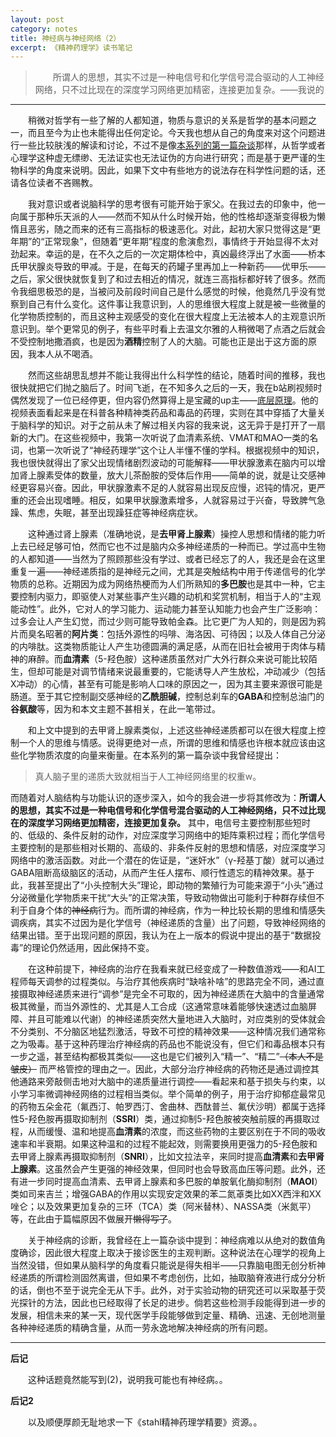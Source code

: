 ```yaml
---
layout: post
category: notes
title: 神经病与神经网络（2）
excerpt: 《精神药理学》读书笔记
---
```


> &emsp;&emsp;所谓人的思想，其实不过是一种电信号和化学信号混合驱动的人工神经网络，只不过比现在的深度学习网络更加精密，连接更加复杂。——我说的

---------

&emsp;&emsp;稍微对哲学有一些了解的人都知道，物质与意识的关系是哲学的基本问题之一，而且至今为止也未能得出任何定论。今天我也想从自己的角度来对这个问题进行一些比较肤浅的解读和讨论，不过不是像[本系列的第一篇杂谈](./神经病与神经网络)那样，从哲学或者心理学这种虚无缥缈、无法证实也无法证伪的方向进行研究；而是基于更严谨的生物科学的角度来说明。因此，如果下文中有些地方的说法存在科学性问题的话，还请各位读者不吝赐教。

&emsp;&emsp;我对意识或者说脑科学的思考很有可能开始于家父。在我过去的印象中，他一向属于那种乐天派的人——然而不知从什么时候开始，他的性格却逐渐变得极为懒惰且恶劣，随之而来的还有三高指标的极速恶化。对此，起初大家只觉得这是“更年期”的“正常现象”，但随着“更年期”程度的愈演愈烈，事情终于开始显得不太对劲起来。幸运的是，在不久之后的一次定期体检中，真凶最终浮出了水面——桥本氏甲状腺炎导致的甲减。于是，在每天的药罐子里再加上一种新药——优甲乐——之后，家父很快就恢复到了和过去相近的情况，就连三高指标都好转了很多。然而令我细思极恐的是，当被问及前段时间自己是什么感觉的时候，他竟然几乎没有觉察到自己有什么变化。这件事让我意识到，人的思维很大程度上就是被一些微量的化学物质控制的，而且这种主观感受的变化在很大程度上无法被本人的主观意识所意识到。举个更常见的例子，有些平时看上去温文尔雅的人稍微喝了点酒之后就会不受控制地撒酒疯，也是因为**酒精**控制了人的大脑。可能也正是出于这方面的原因，我本人从不喝酒。

&emsp;&emsp;然而这些胡思乱想并不能让我得出什么科学性的结论，随着时间的推移，我也很快就把它们抛之脑后了。时间飞逝，在不知多久之后的一天，我在b站刷视频时偶然发现了一位已经停更，但内容仍然算得上是宝藏的up主——[底层原理](https://space.bilibili.com/26606146)。他的视频表面看起来是在科普各种精神类药品和毒品的药理，实则在其中穿插了大量关于脑科学的知识。对于之前从未了解过相关内容的我来说，这无异于是打开了一扇新的大门。在这些视频中，我第一次听说了血清素系统、VMAT和MAO一类的名词，也第一次听说了“神经药理学”这个让人半懂不懂的学科。根据视频中的知识，我也很快就得出了家父出现情绪剧烈波动的可能解释——甲状腺激素在脑内可以增加肾上腺素受体的数量，放大儿茶酚胺的受体后作用——简单的说，就是让交感神经更容易兴奋。因此，甲状腺激素不足的人就容易出现反应慢，迟钝的情况，更严重的还会出现嗜睡。相反，如果甲状腺激素增多，人就容易过于兴奋，导致脾气急躁、焦虑，失眠，甚至出现躁狂症等神经病症状。

&emsp;&emsp;这种通过肾上腺素（准确地说，是**去甲肾上腺素**）操控人思想和情绪的能力听上去已经足够可怕，然而它也不过是脑内众多神经递质的一种而已。学过高中生物的人都知道——当然为了照顾那些没有学过、或者已经忘了的人，我还是会在这里重复一遍——神经递质指的是神经元之间，尤其是突触结构中用于传递信号的化学物质的总称。近期因为成为网络热梗而为人们所熟知的**多巴胺**也是其中一种，它主要控制内驱力，即驱使人对某些事产生兴趣的动机和奖赏机制，相当于人的“主观能动性”。此外，它对人的学习能力、运动能力甚至认知能力也会产生广泛影响：过多会让人产生幻觉，而过少则可能导致帕金森。比它更广为人知的，则是因为鸦片而臭名昭著的**阿片类**：包括外源性的吗啡、海洛因、可待因；以及人体自己分泌的内啡肽。这类物质能让人产生功德圆满的满足感，从而在旧社会被用于肉体与精神的麻醉。而**血清素**（5-羟色胺）这种递质虽然对广大外行群众来说可能比较陌生，但却可能是对调节情绪来说最重要的，它能诱导人产生放松，冲动减少（包括X冲动）的心情，甚至有可能是影响人口味的原因之一，因为其主要来源很可能是肠道。至于其它控制副交感神经的**乙酰胆碱**，控制总刹车的**GABA**和控制总油门的**谷氨酸**等，因为和本文主题不甚相关，在此一笔带过。

&emsp;&emsp;和上文中提到的去甲肾上腺素类似，上述这些神经递质都可以在很大程度上控制一个人的思维与情感。说得更绝对一点，所谓的思维和情感也许根本就应该由这些化学物质浓度的向量来衡量。在本系列的第一篇杂谈中我曾经提出：
> 真人脑子里的递质大致就相当于人工神经网络里的权重w。

而随着对人脑结构与功能认识的逐步深入，如今的我会进一步将其修改为：**所谓人的思想，其实不过是一种电信号和化学信号混合驱动的人工神经网络，只不过比现在的深度学习网络更加精密，连接更加复杂。** 其中，电信号主要控制那些短时的、低级的、条件反射的动作，对应深度学习网络中的矩阵乘积过程；而化学信号主要控制的是那些相对长期的、高级的、非条件反射的思想和情感，对应深度学习网络中的激活函数。对此一个潜在的佐证是，“迷奸水”（γ-羟基丁酸）就可以通过GABA阻断高级脑区的活动，从而产生任人摆布、顺行性遗忘的精神效果。基于此，我甚至提出了“小头控制大头”理论，即动物的繁殖行为可能来源于“小头”通过分泌微量化学物质来干扰“大头”的正常决策，导致动物做出可能利于种群存续但不利于自身个体的~~神经病~~行为。而所谓的神经病，作为一种比较长期的思维和情感失调疾病，其实不过因为是化学信号（神经递质的含量）出了问题，导致神经网络的结果出错。至于出现问题的原因，我认为在上一版本的假说中提出的基于“数据投毒”的理论仍然适用，因此保持不变。

&emsp;&emsp;在这种前提下，神经病的治疗在我看来就已经变成了一种数值游戏——和AI工程师每天调参的过程类似。与治疗其他疾病时“缺啥补啥”的思路完全不同，通过直接摄取神经递质来进行“调参”是完全不可取的，因为神经递质在大脑中的含量通常极其微量，而当外源性的、尤其是人工合成（这通常意味着能够快速透过血脑屏障、并且可能难以代谢）的神经递质突然大量地进入大脑时，对应类别的受体就会不分类别、不分脑区地猛烈激活，导致不可控的精神效果——这种情况我们通常称之为吸毒。基于这种药理治疗神经病的药品也不能说没有，但它们和毒品根本只有一步之遥，甚至结构都极其类似——这也是它们被列入“精一”、“精二”~~（本人不是皱皮）~~ 而严格管控的理由之一。因此，大部分治疗神经病的药物还是通过调控其他通路来旁敲侧击地对大脑中的递质量进行调控——看起来和基于损失与约束，以小学习率微调神经网络的过程相当类似。举个简单的例子，用于治疗抑郁症最常见的药物五朵金花（氟西汀、帕罗西汀、舍曲林、西酞普兰、氟伏沙明）都属于选择性5-羟色胺再摄取抑制剂（**SSRI**）类，通过抑制5-羟色胺被突触前膜的再摄取过程，从而缓慢、温和地提高**血清素**的浓度，而这些药物的主要区别在于不同的吸收速率和半衰期。如果这种温和的过程不能起效，则需要换用更强力的5-羟色胺和去甲肾上腺素再摄取抑制剂（**SNRI**），比如文拉法辛，来同时提高**血清素**和**去甲肾上腺素**。这虽然会产生更强的神经效果，但同时也会导致高血压等问题。此外，还有进一步同时提高血清素、去甲肾上腺素和多巴胺的单胺氧化酶抑制剂（**MAOI**）类如司来吉兰；增强GABA的作用以实现安定效果的苯二氮䓬类比如XX西泮和XX唑仑；以及效果更加复杂的三环（TCA）类（阿米替林）、NASSA类（米氮平）等，在此由于篇幅原因不做展开~~懒得写了~~。

&emsp;&emsp;关于神经病的诊断，我曾经在上一篇杂谈中提到：神经病难以从绝对的数值角度确诊，因此很大程度上取决于接诊医生的主观判断。这种说法在心理学的视角上当然没错，但如果从脑科学的角度看只能说是得失相半——只靠脑电图无创分析神经递质的所谓检测固然离谱，但如果不考虑创伤，比如，抽取脑脊液进行成分分析的话，倒也不至于说完全无从下手。此外，对于实验动物的研究还可以采取基于荧光探针的方法，因此也已经取得了长足的进步。倘若这些检测手段能得到进一步的发展，相信未来的某一天，现代医学手段能够做到定量、精确、迅速、无创地测量各种神经递质的精确含量，从而一劳永逸地解决神经病的所有问题。

---------

**后记**

&emsp;&emsp;这种话题竟然能写到(2)，说明我可能也有神经病。。

**后记2**

&emsp;&emsp;以及顺便厚颜无耻地求一下《stahl精神药理学精要》资源。。
